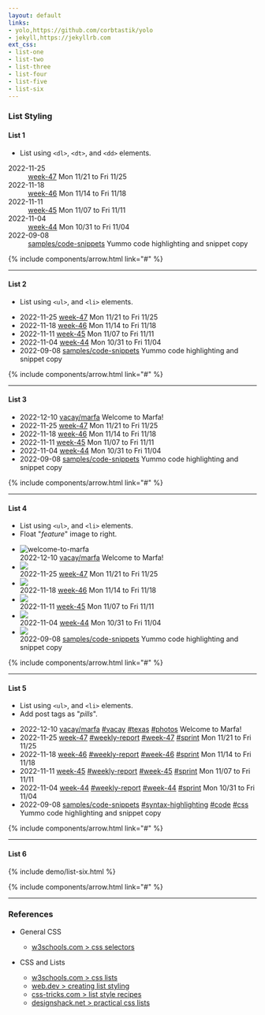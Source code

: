 ```yaml
---
layout: default
links:
- yolo,https://github.com/corbtastik/yolo
- jekyll,https://jekyllrb.com
ext_css:
- list-one
- list-two
- list-three
- list-four
- list-five
- list-six
---
```


### List Styling

#### List 1

* List using `<dl>`, `<dt>`, and `<dd>` elements.

<div class="list-one">
    <section>
        <dl>
            <dt>
                <span class="yolo-date">2022-11-25</span>
            </dt>
            <dd>
                <span class="yolo-title">
                    <a href="/weeklies/2022/47/" title="Mon 11/21 to Fri 11/25">week-47</a>
                </span>
                <span class="yolo-description">Mon 11/21 to Fri 11/25</span>
            </dd>
            <dt>
                <span class="yolo-date">2022-11-18</span>
            </dt>
            <dd>
                <span class="yolo-title">
                    <a href="/weeklies/2022/46/" title="Mon 11/14 to Fri 11/18">week-46</a>
                </span>
                <span class="yolo-description">Mon 11/14 to Fri 11/18</span>
            </dd>
            <dt>
                <span class="yolo-date">2022-11-11</span>
            </dt>
            <dd>
                <span class="yolo-title">
                    <a href="/weeklies/2022/45/" title="Mon 11/07 to Fri 11/11">week-45</a>
                </span>
                <span class="yolo-description">Mon 11/07 to Fri 11/11</span>
            </dd>
            <dt>
                <span class="yolo-date">2022-11-04</span>
            </dt>
            <dd>
                <span class="yolo-title">
                    <a href="/weeklies/2022/44/" title="Mon 10/31 to Fri 11/04">week-44</a>
                </span>
                <span class="yolo-description">Mon 10/31 to Fri 11/04</span>
            </dd>
            <dt>
                <span class="yolo-date">2022-09-08</span>
            </dt>
            <dd>
                <span class="yolo-title">
                    <a href="/samples/code-snippets/" title="Yummo code highlighting and snippet copy">samples/code-snippets</a>
                </span>
                <span class="yolo-description">Yummo code highlighting and snippet copy</span>
            </dd>				
        </dl>
    </section>
</div>

{% include components/arrow.html link="#" %}

---

#### List 2

* List using `<ul>`, and `<li>` elements.

<div class="list-two">
    <section>
        <ul>
            <li>
                <span class="yolo-date">2022-11-25</span>
                <span class="yolo-title">
                    <a href="/weeklies/2022/47/" title="Mon 11/21 to Fri 11/25">week-47</a>
                </span>
                <span class="yolo-description">Mon 11/21 to Fri 11/25</span>
            </li>
            <li>
                <span class="yolo-date">2022-11-18</span>
                <span class="yolo-title">
                    <a href="/weeklies/2022/46/" title="Mon 11/14 to Fri 11/18">week-46</a>
                </span>
                <span class="yolo-description">Mon 11/14 to Fri 11/18</span>
            </li>
            <li>
                <span class="yolo-date">2022-11-11</span>
                <span class="yolo-title">
                    <a href="/weeklies/2022/45/" title="Mon 11/07 to Fri 11/11">week-45</a>
                </span>
                <span class="yolo-description">Mon 11/07 to Fri 11/11</span>
            </li>
            <li>
                <span class="yolo-date">2022-11-04</span>
                <span class="yolo-title">
                    <a href="/weeklies/2022/44/" title="Mon 10/31 to Fri 11/04">week-44</a>
                </span>
                <span class="yolo-description">Mon 10/31 to Fri 11/04</span>
            </li>
            <li>
                <span class="yolo-date">2022-09-08</span>
                <span class="yolo-title">
                    <a href="/samples/code-snippets/" title="Yummo code highlighting and snippet copy">samples/code-snippets</a>
                </span>
                <span class="yolo-description">Yummo code highlighting and snippet copy</span>
            </li>
        </ul>
    </section>
</div>

{% include components/arrow.html link="#" %}

---

#### List 3

<div class="list-three">
    <section>
        <ul>
            <li>
                <div class="yolo-menu-item">
                  <span class="yolo-date">2022-12-10</span>
                  <span class="yolo-title">
                      <a href="/vacay/marfa/" title="Welcome to Marfa">vacay/marfa</a>
                  </span>
                  <span class="yolo-description">Welcome to Marfa!</span>
                </div>
            </li>
            <li>
                <div class="yolo-menu-item">
                  <span class="yolo-date">2022-11-25</span>
                  <span class="yolo-title">
                      <a href="/weeklies/2022/47/" title="Mon 11/21 to Fri 11/25">week-47</a>
                  </span>
                  <span class="yolo-description">Mon 11/21 to Fri 11/25</span>
                </div>
            </li>
            <li>
                <div class="yolo-menu-item">
                  <span class="yolo-date">2022-11-18</span>
                  <span class="yolo-title">
                      <a href="/weeklies/2022/46/" title="Mon 11/14 to Fri 11/18">week-46</a>
                  </span>
                  <span class="yolo-description">Mon 11/14 to Fri 11/18</span>                    
                </div>
            </li>
            <li>
                <div class="yolo-menu-item">
                  <span class="yolo-date">2022-11-11</span>
                  <span class="yolo-title">
                      <a href="/weeklies/2022/45/" title="Mon 11/07 to Fri 11/11">week-45</a>
                  </span>
                  <span class="yolo-description">Mon 11/07 to Fri 11/11</span>
                </div>
            </li>
            <li>
                <div class="yolo-menu-item">
                  <span class="yolo-date">2022-11-04</span>
                  <span class="yolo-title">
                      <a href="/weeklies/2022/44/" title="Mon 10/31 to Fri 11/04">week-44</a>
                  </span>
                  <span class="yolo-description">Mon 10/31 to Fri 11/04</span>
                </div>
            </li>
            <li>
                <div class="yolo-menu-item">
                  <span class="yolo-date">2022-09-08</span>
                  <span class="yolo-title">
                      <a href="/samples/code-snippets/" title="Yummo code highlighting and snippet copy">samples/code-snippets</a>
                  </span>
                  <span class="yolo-description">Yummo code highlighting and snippet copy</span>
                </div>
            </li>
        </ul>
    </section>		
</div>

{% include components/arrow.html link="#" %}

---

#### List 4

* List using `<ul>`, and `<li>` elements.
* Float "_feature_" image to right.

<div class="list-four">
    <section>
        <ul>
            <li>
                <img src="assets/images/welcome-to-marfa.jpg" alt="welcome-to-marfa"> 
                <div class="yolo-menu-item">
                  <span class="yolo-date">2022-12-10</span>
                  <span class="yolo-title">
                      <a href="/vacay/marfa/" title="Welcome to Marfa">vacay/marfa</a>
                  </span>
                  <span class="yolo-description">Welcome to Marfa!</span>
                </div>
            </li>
            <li>
                <img src="assets/images/me.png">
                <div class="yolo-menu-item">
                  <span class="yolo-date">2022-11-25</span>
                  <span class="yolo-title">
                      <a href="/weeklies/2022/47/" title="Mon 11/21 to Fri 11/25">week-47</a>
                  </span>
                  <span class="yolo-description">Mon 11/21 to Fri 11/25</span>
                </div>
            </li>
            <li>
                <img src="assets/images/me.png">
                <div class="yolo-menu-item">
                  <span class="yolo-date">2022-11-18</span>
                  <span class="yolo-title">
                      <a href="/weeklies/2022/46/" title="Mon 11/14 to Fri 11/18">week-46</a>
                  </span>
                  <span class="yolo-description">Mon 11/14 to Fri 11/18</span>                    
                </div>
            </li>
            <li>
                <img src="assets/images/me.png">
                <div class="yolo-menu-item">
                  <span class="yolo-date">2022-11-11</span>
                  <span class="yolo-title">
                      <a href="/weeklies/2022/45/" title="Mon 11/07 to Fri 11/11">week-45</a>
                  </span>
                  <span class="yolo-description">Mon 11/07 to Fri 11/11</span>
                </div>
            </li>
            <li>
                <img src="assets/images/me.png">
                <div class="yolo-menu-item">
                  <span class="yolo-date">2022-11-04</span>
                  <span class="yolo-title">
                      <a href="/weeklies/2022/44/" title="Mon 10/31 to Fri 11/04">week-44</a>
                  </span>
                  <span class="yolo-description">Mon 10/31 to Fri 11/04</span>
                </div>
            </li>
            <li>
                <img src="assets/images/logo.png">
                <div class="yolo-menu-item">
                  <span class="yolo-date">2022-09-08</span>
                  <span class="yolo-title">
                      <a href="/samples/code-snippets/" title="Yummo code highlighting and snippet copy">samples/code-snippets</a>
                  </span>
                  <span class="yolo-description">Yummo code highlighting and snippet copy</span>
                </div>
            </li>
        </ul>
    </section>		
</div>

{% include components/arrow.html link="#" %}

---

#### List 5

* List using `<ul>`, and `<li>` elements.
* Add post tags as "_pills_".

<div class="list-five">
    <section>
        <ul>
            <li> 
                <div class="yolo-menu-item">
                  <span class="yolo-date">2022-12-10</span>
                  <span class="yolo-title">
                      <a href="/vacay/marfa/" title="Welcome to Marfa">vacay/marfa</a>
                  </span>
                  <span>
                      <a class="pill" href="/vacay/marfa/" title="Welcome to Marfa">#vacay</a>
                      <a class="pill" href="/vacay/marfa/" title="Welcome to Marfa">#texas</a>
                      <a class="pill" href="/vacay/marfa/" title="Welcome to Marfa">#photos</a>
                  </span>
                  <span class="yolo-description">Welcome to Marfa!</span>
                </div>
            </li>
            <li>
                <div class="yolo-menu-item">
                  <span class="yolo-date">2022-11-25</span>
                  <span class="yolo-title">
                      <a href="/weeklies/2022/47/" title="Mon 11/21 to Fri 11/25">week-47</a>
                  </span>
                  <span>
                      <a class="pill" href="/weeklies/2022/47/">#weekly-report</a>
                      <a class="pill" href="/weeklies/2022/47/">#week-47</a>
                      <a class="pill" href="/weeklies/2022/47/">#sprint</a>
                  </span>
                  <span class="yolo-description">Mon 11/21 to Fri 11/25</span>
                </div>
            </li>
            <li>
                <div class="yolo-menu-item">
                  <span class="yolo-date">2022-11-18</span>
                  <span class="yolo-title">
                      <a href="/weeklies/2022/46/" title="Mon 11/14 to Fri 11/18">week-46</a>
                  </span>
                  <span>
                      <a class="pill" href="/weeklies/2022/46/">#weekly-report</a>
                      <a class="pill" href="/weeklies/2022/46/">#week-46</a>
                      <a class="pill" href="/weeklies/2022/46/">#sprint</a>
                  </span>
                  <span class="yolo-description">Mon 11/14 to Fri 11/18</span>                    
                </div>
            </li>
            <li>
                <div class="yolo-menu-item">
                  <span class="yolo-date">2022-11-11</span>
                  <span class="yolo-title">
                      <a href="/weeklies/2022/45/" title="Mon 11/07 to Fri 11/11">week-45</a>
                  </span>
                  <span>
                      <a class="pill" href="/weeklies/2022/45/">#weekly-report</a>
                      <a class="pill" href="/weeklies/2022/45/">#week-45</a>
                      <a class="pill" href="/weeklies/2022/45/">#sprint</a>
                  </span>
                  <span class="yolo-description">Mon 11/07 to Fri 11/11</span>
                </div>
            </li>
            <li>
                <div class="yolo-menu-item">
                  <span class="yolo-date">2022-11-04</span>
                  <span class="yolo-title">
                      <a href="/weeklies/2022/44/" title="Mon 10/31 to Fri 11/04">week-44</a>
                  </span>
                  <span>
                      <a class="pill" href="/weeklies/2022/44/">#weekly-report</a>
                      <a class="pill" href="/weeklies/2022/44/">#week-44</a>
                      <a class="pill" href="/weeklies/2022/44/">#sprint</a>
                  </span>
                  <span class="yolo-description">Mon 10/31 to Fri 11/04</span>
                </div>
            </li>
            <li>
                <div class="yolo-menu-item">
                  <span class="yolo-date">2022-09-08</span>
                  <span class="yolo-title">
                      <a href="/samples/code-snippets/" title="Yummo code highlighting and snippet copy">samples/code-snippets</a>
                  </span>
                  <span>
                      <a class="pill" href="/samples/code-snippets/">#syntax-highlighting</a>
                      <a class="pill" href="/samples/code-snippets/">#code</a>
                      <a class="pill" href="/samples/code-snippets/">#css</a>
                  </span>
                  <span class="yolo-description">Yummo code highlighting and snippet copy</span>
                </div>
            </li>
        </ul>
    </section>		
</div>

{% include components/arrow.html link="#" %}

---

#### List 6

{% include demo/list-six.html %}

{% include components/arrow.html link="#" %}

---

### References

* General CSS
  * [w3schools.com > css selectors](https://www.w3schools.com/cssref/css_selectors.php)

* CSS and Lists
  * [w3schools.com > css lists](https://www.w3schools.com/css/css_list.asp)
  * [web.dev > creating list styling](https://web.dev/creative-list-styling/#when-to-use-a-list)
  * [css-tricks.com > list style recipes](https://css-tricks.com/list-style-recipes/)
  * [designshack.net > practical css lists](https://designshack.net/articles/css/5-simple-and-practical-css-list-styles-you-can-copy-and-paste/)